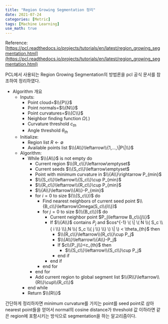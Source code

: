 ```yaml
---
title: "Region Growing Segmentation 정리"
date: 2021-07-24
categories: [Metric]
tags: [Machine Learning]
use_math: true
---
```


Reference: [https://pcl.readthedocs.io/projects/tutorials/en/latest/region_growing_segmentation.html](https://pcl.readthedocs.io/projects/tutorials/en/latest/region_growing_segmentation.html)

PCL에서 사용되는 Region Growing Segmentation의 방법론을 pcl 공식 문서를 참조하여 정리하였다. 

- Algorithm 개요
    - Inputs:
        - Point cloud=$\\{P\\}$
        - Point normals=$\\{N\\}$
        - Point curvatures=$\\{C\\}$
        - Neighbor finding function $\Omega(.)$
        - Curvature threshold $c_{th}$
        - Angle threshold $\theta_{th}$
    - Initialize:
        - Region list $R\leftarrow\emptyset$
        - Available points list $\\{A\\}\leftarrow\\{1,...,\|P\|\\}$
    - Algorithm:
        - While $\\{A\\}$ is not empty do
            - Current region $\\{R_c\\}\leftarrow\emptyset$
            - Current seeds $\\{S_c\\}\leftarrow\emptyset$
            - Point with minimum curvature in $\\{A\\}\rightarrow P_{min}$
            - $\\{S_c\\}\leftarrow\\{S_c\\}\cup P_{min}$
            - $\\{R_c\\}\leftarrow\\{R_c\\}\cup P_{min}$
            - $\\{A\\}\leftarrow\\{A\\}-P_{min}$
            - for $i=0$ to size $(\\{S_c\\})$ do
                - Find nearest neighbors of current seed point $\\{B_c\\}\leftarrow\Omega(S_c\\{i\\})$
                - for $j=0$ to size $(\\{B_c\\})$ do
                    - Current neighbor point $P_j\leftarrow B_c\\{j\\}$
                    - If $\\{A\\}$ contains $P_j$ and $cos^{-1} \( \| \( N \\{ S_c \\{ i \\} \\},N \\{ S_c \\{ j \\} \\} \) \| \) < \theta_{th}$ then
                        - $\\{R_c\\}\leftarrow\\{R_c\\}\cup P_j$
                        - $\\{A\\}\leftarrow\\{A\\}-P_j$
                        - If $c\\{P_j\\}<c_{th}$ then
                            - $\\{S_c\\}\leftarrow\\{S_c\\}\cup P_j$
                        - end if
                    - end if
                - end for
            - end for
            - Add current region to global segment list $\\{R\\}\leftarrow\\{R\\}\cup\\{R_c\\}$
        - end while
        - Return $\\{R\\}$

간단하게 정리하자면 minimum curvature를 가지는 point를 seed point로 삼아 nearest point들을 얻어서 normal의 cosine distance가 threshold 값 이하라면 같은 region에 포함시키는 방식으로 segmentation을 하는 알고리즘이다.
